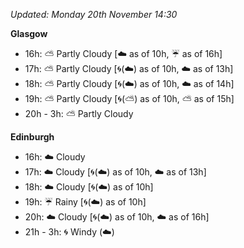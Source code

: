 *Updated: Monday 20th November 14:30*

**Glasgow**

* 16h: :partly_sunny: Partly Cloudy [:cloud: as of 10h, :umbrella: as of 16h]
* 17h: :partly_sunny: Partly Cloudy [:cyclone:(:cloud:) as of 10h, :cloud: as of 13h]
* 18h: :partly_sunny: Partly Cloudy [:cyclone:(:cloud:) as of 10h, :cloud: as of 14h]
* 19h: :partly_sunny: Partly Cloudy [:cyclone:(:partly_sunny:) as of 10h, :partly_sunny: as of 15h]
* 20h - 3h: :partly_sunny: Partly Cloudy

**Edinburgh**

* 16h: :cloud: Cloudy
* 17h: :cloud: Cloudy [:cyclone:(:cloud:) as of 10h, :cloud: as of 13h]
* 18h: :cloud: Cloudy [:cyclone:(:cloud:) as of 10h]
* 19h: :umbrella: Rainy [:cyclone:(:cloud:) as of 10h]
* 20h: :cloud: Cloudy [:cyclone:(:cloud:) as of 10h, :cloud: as of 16h]
* 21h - 3h: :cyclone: Windy (:cloud:)
